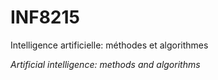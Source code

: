 # INF8215

Intelligence artificielle: méthodes et algorithmes

*Artificial intelligence: methods and algorithms*
